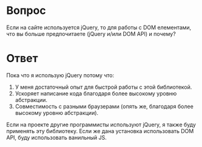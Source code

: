 # Вопрос

Если на сайте используется jQuery, то для работы с DOM елементами, что вы больше предпочитаете (jQuery и/или DOM API) и почему?

# Ответ

Пока что я использую jQuery потому что:
1. У меня достаточный опыт для быстрой работы с этой библиотекой.
2. Ускоряет написание кода благодаря более высокому уровню абстракции.
3. Совместимость с разными браузерами (опять же, благодаря более высокому уровню абстракции).

Если на проекте другие программисты используют jQuery, я также буду применять эту библиотеку. Если же дана установка использовать DOM API, буду использовать ванильный JS.